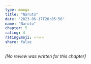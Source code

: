 ```yaml
---
type: manga
title: "Naruto"
date: "2023-06-17T20:05:56"
name: "Naruto"
chapter: 5
rating: 4
ratingEmoji: ⭐️⭐️⭐️⭐️
share: false
---
```


*[No review was written for this chapter]*
